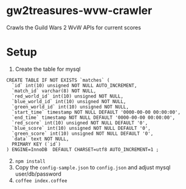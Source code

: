 gw2treasures-wvw-crawler
========================

Crawls the Guild Wars 2 WvW APIs for current scores

Setup
=====

1. Create the table for mysql

  ```mysql
  CREATE TABLE IF NOT EXISTS `matches` (
    `id` int(10) unsigned NOT NULL AUTO_INCREMENT,
    `match_id` varchar(8) NOT NULL,
    `red_world_id` int(10) unsigned NOT NULL,
    `blue_world_id` int(10) unsigned NOT NULL,
    `green_world_id` int(10) unsigned NOT NULL,
    `start_time` timestamp NOT NULL DEFAULT '0000-00-00 00:00:00',
    `end_time` timestamp NOT NULL DEFAULT '0000-00-00 00:00:00',
    `red_score` int(10) unsigned NOT NULL DEFAULT '0',
    `blue_score` int(10) unsigned NOT NULL DEFAULT '0',
    `green_score` int(10) unsigned NOT NULL DEFAULT '0',
    `data` text NOT NULL,
    PRIMARY KEY (`id`)
  ) ENGINE=InnoDB  DEFAULT CHARSET=utf8 AUTO_INCREMENT=1 ; 
  ```
2. `npm install`
3. Copy the `config-sample.json` to `config.json` and adjust mysql user/db/password
4. `coffee index.coffee`  
